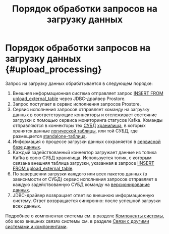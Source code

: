 ﻿---
layout: default
title: Порядок обработки запросов на загрузку данных
nav_order: 2
parent: Связи с другими системами и компонентами
grand_parent: Обзор понятий, компонентов и связей
has_children: false
has_toc: false
---

# Порядок обработки запросов на загрузку данных {#upload_processing}

Запрос на загрузку данных обрабатывается в следующем порядке:
1. Внешняя информационная система отправляет запрос 
   [INSERT FROM upload_external_table](../../../reference/sql_plus_requests/INSERT_FROM_upload_external_table/INSERT_FROM_upload_external_table.md) 
   через JDBC-драйвер Prostore.
2. Запрос поступает в сервис исполнения запросов Prostore.
3. Сервис исполнения запросов отправляет команду на загрузку данных в соответствующие коннекторы и 
   отслеживает состояние загрузки с помощью сервиса мониторинга статусов Kafka. Команды отправляются в коннекторы 
   тех [СУБД](../../../introduction/supported_DBMS/supported_DBMS.md) 
   [хранилища](../../main_concepts/data_storage/data_storage.md), в которых хранятся данные 
   [логической таблицы](../../main_concepts/logical_table/logical_table.md), или той СУБД, где размещается 
   [standalone-таблица](../../main_concepts/standalone_table/standalone_table.md).
4. Информация о процессе загрузки данных сохраняется в [сервисной базе данных](../../main_concepts/service_db/service_db.md).
5. Каждый задействованный коннектор загружает данные из топика Kafka в свою СУБД хранилища. Используется топик, с которым связана внешняя 
   таблица загрузки, указанная в запросе [IINSERT FROM upload_external_table](../../../reference/sql_plus_requests/INSERT_FROM_upload_external_table/INSERT_FROM_upload_external_table.md).
6. По завершении загрузки каждого или всех пакетов данных (в зависимости от СУБД) сервис исполнения 
   запросов отправляет в каждую задействованную СУБД команду на 
   [версионирование данных](../../../working_with_system/data_upload/data_versioning/data_versioning.md).
7. JDBC-драйвер возвращает ответ во внешнюю информационную систему. Ответ возвращается синхронно: после успешной загрузки всех данных.

Подробнее о компонентах системы см. в разделе [Компоненты системы](../../components/components.md), 
обо всех внешних связях системы см. в разделе [Связи с другими системами и компонентами](../interactions.md).